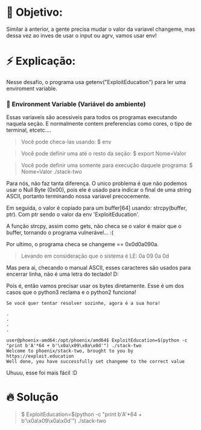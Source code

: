 # 🎯 Objetivo:
Similar à anterior, a gente precisa mudar o valor da variavel changeme,
mas dessa vez ao inves de usar o input ou agrv, vamos usar env!

# ⚡ Explicação:
Nesse desafio, o programa usa getenv("ExploitEducation") para ler uma
enviroment variable. 
### 🌳 Environment Variable (Variável do ambiente)
Essas variaveis são acessiveis para todos os programas
executando naquela seção. E normalmente contem preferencias como cores, o tipo de terminal, etcetc....

> Você pode checa-las usando: $ env

> Você pode definir uma até o resto da seção: $ export Nome=Valor

> Você pode definir uma somente para execução daquele programa: $ Nome=Valor ./stack-two

Para nós, não faz tanta diferença. O unico problema é que não podemos usar o Null Byte (0x00), pois ele é usado para indicar o final de uma string ASCII, portanto terminando nossa variavel precocemente.

Em seguida, o valor é copiado para um buffer[64] usando: strcpy(buffer, ptr). Com ptr sendo o valor da env 'ExploitEducation'.

A função strcpy, assim como gets, não checa se o valor é maior que o buffer, tornando o programa vulnerável... :(

Por ultimo, o programa checa se changeme == 0x0d0a090a.
> Levando em consideração que o sistema é LE: 0a 09 0a 0d

Mas pera ai, checando o manual ASCII, esses caracteres são usados para encerrar linha, não é uma letra do teclado! D:

Pois é, então vamos precisar usar os bytes diretamente. Esse é um dos casos que o python3 reclama e o python2 funciona!

```
Se você quer tentar resolver sozinhe, agora é a sua hora!

.
.
.
.

user@phoenix-amd64:/opt/phoenix/amd64$ ExploitEducation=$(python -c "print b'A'*64 + b'\x0a\x09\x0a\x0d'") ./stack-two 
Welcome to phoenix/stack-two, brought to you by https://exploit.education
Well done, you have successfully set changeme to the correct value
```

Uhuuu, esse foi mais fácil :D

# 🔥 Solução
> $ ExploitEducation=$(python -c "print b'A'*64 + b'\x0a\x09\x0a\x0d'") ./stack-two
